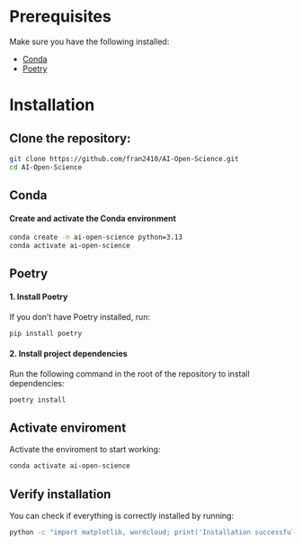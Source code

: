 
# Prerequisites

Make sure you have the following installed:
- [Conda](https://docs.conda.io/en/latest/miniconda.html) 
- [Poetry](https://python-poetry.org/docs/#installation)

# Installation

##  Clone the repository:
   ```bash
   git clone https://github.com/fran2410/AI-Open-Science.git
   cd AI-Open-Science
   ```
## Conda

#### Create and activate the Conda environment
```bash
conda create -n ai-open-science python=3.13 
conda activate ai-open-science
```

## Poetry

#### 1. Install Poetry
If you don’t have Poetry installed, run:
```bash
pip install poetry
```

#### 2. Install project dependencies
Run the following command in the root of the repository to install dependencies:
```bash
poetry install
```

## Activate enviroment
Activate the enviroment to start working:
```bash
conda activate ai-open-science
```

## Verify installation
You can check if everything is correctly installed by running:
```bash
python -c "import matplotlib, wordcloud; print('Installation successful')"
```


